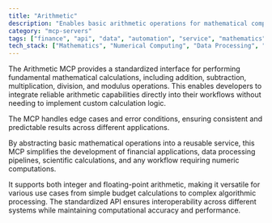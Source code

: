 ```yaml
---
title: "Arithmetic"
description: "Enables basic arithmetic operations for mathematical computations in workflows and applications."
category: "mcp-servers"
tags: ["finance", "api", "data", "automation", "service", "mathematics", "numerical computing", "scientific calculations"]
tech_stack: ["Mathematics", "Numerical Computing", "Data Processing", "Financial Calculations", "Integer Arithmetic", "Floating-point Arithmetic"]
---
```


The Arithmetic MCP provides a standardized interface for performing fundamental mathematical calculations, including addition, subtraction, multiplication, division, and modulus operations. This enables developers to integrate reliable arithmetic capabilities directly into their workflows without needing to implement custom calculation logic. 

The MCP handles edge cases and error conditions, ensuring consistent and predictable results across different applications.

By abstracting basic mathematical operations into a reusable service, this MCP simplifies the development of financial applications, data processing pipelines, scientific calculations, and any workflow requiring numeric computations. 

It supports both integer and floating-point arithmetic, making it versatile for various use cases from simple budget calculations to complex algorithmic processing. The standardized API ensures interoperability across different systems while maintaining computational accuracy and performance.